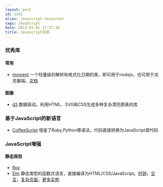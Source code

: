 ```yaml
---
layout: post
id: 1341
alias: javascript-resources
tags: JavaScript
date: 2013-01-01 17:27:16
title: Javascript资源
---
```


### 优秀库

#### 常用

*   [moment](http://momentjs.com/) 一个轻量级的解析和格式化日期的类，即可用于nodejs，也可用于浏览器端。[文档](http://momentjs.com/docs/)

#### 图像

*   [d3](http://d3js.org/) 数据驱动，利用HTML、SVG和CSS生成多种复杂漂亮图表的库

### 基于JavaScript的新语言

*   [CoffeeScript](http://coffeescript.org/) 借鉴了Ruby,Python等语法，代码直接转换为JavaScript源代码

### JavaScript增强

#### 静态类型

*   [Roy](http://roy.brianmckenna.org/)
*   [Elm](http://elm-lang.org/) 静态类型的函数式语言，直接编译为HTML/CSS/JavaScript。[时钟](http://elm-lang.org/edit/examples/Intermediate/Clock.elm)，[交互](http://elm-lang.org/edit/examples/Reactive/Transforms.elm)，[复杂页面](http://elm-lang.org/edit/Examples.elm)，[更多实例](http://elm-lang.org/Examples.elm)

